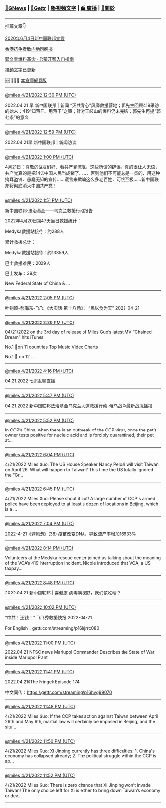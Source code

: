 ﻿###  [:newspaper:GNews](/README.md) | [:statue_of_liberty:Gettr](/content/gettr/README.md) | [:books:視頻文字](/content/README.md) | [:radio: 廣播](/content/docs/g-radio/README.md) | [:pray:關於](https://github.com/ourhimalayas/home/tree/main/about)
---

推薦文章:point_down:

[2020年6月4日新中国联邦宣言](/content/docs/declaration-of-the-New-Federal-State-of-China/README.md)

[香港抗争者致内地同胞书](/master/2019/08/a_letter_from_the_hong_kong_people.md)

[郭文贵爆料革命 · 启蒙开智入门指南](https://github.com/Pangu2020together/guo-whistleblowing-revolution)

[視頻文字](/content/README.md)已更新

:new: :tada::tada::tada: [本倉庫網頁版](https://ourhimalayas.github.io/)

---

[@miles 4/21/2022 12:30 PM (UTC)](/content/gettr/p16d6qicf0c.md)

2022.04.21 早 新中国联邦 | 新闻 “灭共背心”风靡救援营地；郭先生回顾419采访的始末；419“知蒋干、用蒋干”之策；针对王岐山的爆料仍未完结；郭先生再提“郭七条”的意义

---

[@miles 4/21/2022 12:59 PM (UTC)](/content/gettr/p16d6qo0a1e.md)

2022.04.21早  新中国联邦 | 新闻访谈

---

[@miles 4/21/2022 1:00 PM (UTC)](/content/gettr/p16da6idf77.md)

4月21日：尊敬的战友们好．看共产党流氓，这些所谓的辟谣，真的很让人无语，共产党真的是把14亿中国人民当成猪了……，否则他们不可能总是一贯的．用这种掩耳盗铃．愚蠢无知的宣传……谎言来欺骗这么多老百姓．可恨至极……新中国联邦将彻底消灭中国共产党！

---

[@miles 4/21/2022 1:51 PM (UTC)](/content/gettr/p16djui4f94.md)

新中国联邦·法治基金——乌克兰救援行动报告



2022年4月20日第47天当日救援统计：

Medyka救援站接待：约288人



累计救援总计：

Medyka救援站接待：约13359人

巴士救援难民：2009人

巴士发车：39次



New Federal State of China & ...

---

[@miles 4/21/2022 2:05 PM (UTC)](/content/gettr/p16d6tqb4cd.md)

叶钊颖-郝海东-飞飞 《大实话·第十八场》： “民以食为天”   2022-04-21

---

[@miles 4/21/2022 3:39 PM (UTC)](/content/gettr/p16dtb4799e.md)

04/21/2022 on the 3rd day of release of Miles Guo’s latest MV “Chained Dream” hits iTunes 

No.1 🥇on 11 countries Top Music Video Charts 

No.1 🥇 on 12 ...

---

[@miles 4/21/2022 4:16 PM (UTC)](/content/gettr/p16cfisc410.md)

04.21.2022 七哥乱聊直播

---

[@miles 4/21/2022 5:47 PM (UTC)](/content/gettr/p16d6x871a2.md)

04.21.2022 新中国联邦法治基金乌克兰人道救援行动-俄乌战争最新战况播报

---

[@miles 4/21/2022 5:52 PM (UTC)](/content/gettr/p16fjj24340.md)

In CCP’s China, when there is an outbreak of the CCP virus, once the pet’s owner tests positive for nucleic acid and is forcibly quarantined, their pet at...

---

[@miles 4/21/2022 6:04 PM (UTC)](/content/gettr/p16f8xf7fa5.md)

4/21/2022 Miles Guo: The US House Speaker Nancy Pelosi will visit Taiwan on April 26. What will happen to Taiwan? This time the US totally ignored the “Gr...

---

[@miles 4/21/2022 6:45 PM (UTC)](/content/gettr/p16g4d9efd7.md)

4/21/2022 Miles Guo: Please shout it out! A large number of CCP's armed police have been deployed to at least a dozen of locations in Beijing, which is a ...

---

[@miles 4/21/2022 7:04 PM (UTC)](/content/gettr/p16d6s88557.md)

2022-4-21《避风港》(38) 疫苗改变DNA，导致流产率增加16633%

---

[@miles 4/21/2022 8:14 PM (UTC)](/content/gettr/p16gho308eb.md)

Volunteers at the Medyka rescue center joined us talking about the meaning of the VOA’s 419 interruption incident. Nicole introduced that VOA, a US taxpay...

---

[@miles 4/21/2022 8:48 PM (UTC)](/content/gettr/p16h4683498.md)

2022.04.21  新中国联邦 | 喜健康   病毒满视野，我们该吃啥？

---

[@miles 4/21/2022 10:02 PM (UTC)](/content/gettr/p16hbzld9b6.md)

“中共！还钱！” 飞飞秀救援快报 2022-04-21

For English：gettr.com/streaming/p16hjrrc080

---

[@miles 4/21/2022 11:00 PM (UTC)](/content/gettr/p16i3tg3d70.md)

2022.04.21 NFSC news  Mariupol Commander Describes the State of War inside Mariupol Plant

---

[@miles 4/21/2022 11:41 PM (UTC)](/content/gettr/p16htu906d6.md)

2022.04.21《The Fringe》 Episode 174

中文同传：https://gettr.com/streaming/p16hvg99070

---

[@miles 4/21/2022 11:48 PM (UTC)](/content/gettr/p16i70a7d66.md)

4/21/2022 Miles Guo: If the CCP takes action against Taiwan between April 26th and May 6th, martial law will certainly be imposed in Beijing, and the situ...

---

[@miles 4/21/2022 11:50 PM (UTC)](/content/gettr/p16i9ow6828.md)

4/21/2022 Miles Guo: Xi Jinping currently has three difficulties: 1. China's economy has collapsed already; 2. The political struggle within the CCP is ap...

---

[@miles 4/21/2022 11:52 PM (UTC)](/content/gettr/p16iabd492b.md)

4/21/2022 Miles Guo: There is zero chance that Xi Jinping won’t invade Taiwan! The only choice left for Xi is either to bring down Taiwan’s economy or dev...

---

